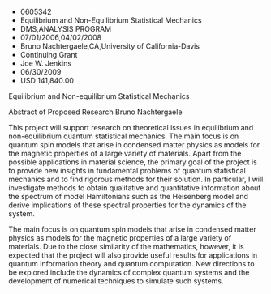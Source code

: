 
* 0605342
* Equilibrium and Non-Equilibrium Statistical Mechanics
* DMS,ANALYSIS PROGRAM
* 07/01/2006,04/02/2008
* Bruno Nachtergaele,CA,University of California-Davis
* Continuing Grant
* Joe W. Jenkins
* 06/30/2009
* USD 141,840.00

Equilibrium and Non-equilibrium Statistical Mechanics

Abstract of Proposed Research Bruno Nachtergaele

This project will support research on theoretical issues in equilibrium and
non-equilibrium quantum statistical mechanics. The main focus is on quantum spin
models that arise in condensed matter physics as models for the magnetic
properties of a large variety of materials. Apart from the possible applications
in material science, the primary goal of the project is to provide new insights
in fundamental problems of quantum statistical mechanics and to find rigorous
methods for their solution. In particular, I will investigate methods to obtain
qualitative and quantitative information about the spectrum of model
Hamiltonians such as the Heisenberg model and derive implications of these
spectral properties for the dynamics of the system.

The main focus is on quantum spin models that arise in condensed matter physics
as models for the magnetic properties of a large variety of materials. Due to
the close similarity of the mathematics, however, it is expected that the
project will also provide useful results for applications in quantum information
theory and quantum computation. New directions to be explored include the
dynamics of complex quantum systems and the development of numerical techniques
to simulate such systems.






























